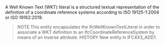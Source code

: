 A Well Known Text (WKT) literal is a structured textual representation of the definition of a coordinate reference systems according to ISO 19125-1:2004 or ISO 19162:2019.

> NOTE This entity encapsulates the IfcWellKnownTextLiteral in order to associate a WKT definition to an IfcCoordinateReferenceSystem by means of an inverse attribute.
> HISTORY New entity in IFC4X3_ADD1.
